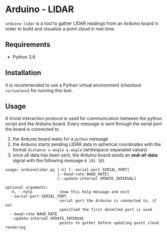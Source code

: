 # Arduino - LIDAR

`arduino-lidar` is a tool to gather LIDAR readings from an Arduino board in order to build and visualize a point cloud in real time.

## Requirements

 - Python 3.6

## Installation

It is recommended to use a Python virtual environment (checkout `virtualenv`) for running this tool.

## Usage

A trivial interaction protocol is used for communication between the python script and the Arduino board. Every message is sent through the serial port the board is connected to.

1. the Arduino board waits for a `python` message
2. the Arduino starts sending LIDAR data in spherical coordinates with the format `distance x-angle y-angle` (whitespace separated values)
3. once all data has been sent, the Arduino board sends an **end-of-data** signal with the following message `0 181 181`

```
usage: arduinolidar.py [-h] [--serial-port SERIAL_PORT]
                       [--baud-rate BAUD_RATE]
                       [--update-interval UPDATE_INTERVAL]

optional arguments:
  -h, --help            show this help message and exit
  --serial-port SERIAL_PORT
                        serial port the Arduino is connected to, if not
                        specified the first detected port is used
  --baud-rate BAUD_RATE
  --update-interval UPDATE_INTERVAL
                        points to gather before updating point cloud rendering
```